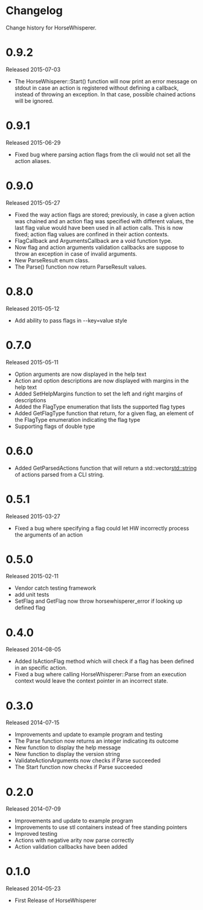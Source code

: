 # Changelog

Change history for HorseWhisperer.

# 0.9.2

Released 2015-07-03

* The HorseWhisperer::Start() function will now print an error message on stdout
in case an action is registered without defining a callback, instead of
throwing an exception. In that case, possible chained actions will be ignored.

# 0.9.1

Released 2015-06-29

* Fixed bug where parsing action flags from the cli would not set all the action
aliases.

# 0.9.0

Released 2015-05-27

* Fixed the way action flags are stored; previously, in case a given action
was chained and an action flag was specified with different values, the last
flag value would have been used in all action calls. This is now fixed; action
flag values are confined in their action contexts.
* FlagCallback and ArgumentsCallback are a void function type.
* Now flag and action arguments validation callbacks are suppose to throw an
exception in case of invalid arguments.
* New ParseResult enum class.
* The Parse() function now return ParseResult values.

# 0.8.0

Released 2015-05-12

* Add ability to pass flags in --key=value style

# 0.7.0

Released 2015-05-11

* Option arguments are now displayed in the help text
* Action and option descriptions are now displayed with margins in the help text
* Added SetHelpMargins function to set the left and right margins of descriptions
* Added the FlagType enumeration that lists the supported flag types
* Added GetFlagType function that return, for a given flag, an element of the
FlagType enumeration indicating the flag type
* Supporting flags of double type

# 0.6.0

* Added GetParsedActions function that will return a std::vector<std::string> of
actions parsed from a CLI string.

# 0.5.1

Released 2015-03-27

* Fixed a bug where specifying a flag could let HW incorrectly process the arguments of an action

# 0.5.0

Released 2015-02-11

* Vendor catch testing framework
* add unit tests
* SetFlag and GetFlag now throw horsewhisperer_error if looking up defined flag

# 0.4.0

Released 2014-08-05

* Added IsActionFlag method which will check if a flag has been defined in an specific action.
* Fixed a bug where calling HorseWhisperer::Parse from an execution context would leave the
context pointer in an incorrect state.

# 0.3.0

Released 2014-07-15

* Improvements and update to example program and testing
* The Parse function now returns an integer indicating its outcome
* New function to display the help message
* New function to display the version string
* ValidateActionArguments now checks if Parse succeeded
* The Start function now checks if Parse succeeded

# 0.2.0

Released 2014-07-09

* Improvements and update to example program
* Improvements to use stl containers instead of free standing pointers
* Improved testing
* Actions with negative arity now parse correctly
* Action validation callbacks have been added


# 0.1.0

Released 2014-05-23

* First Release of HorseWhisperer

